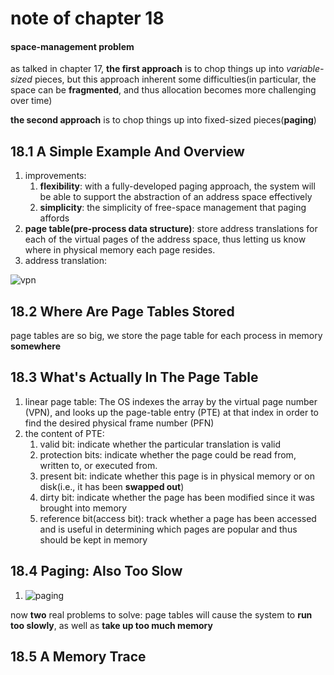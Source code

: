 # note of chapter 18

#### space-management problem

as talked in chapter 17, **the first approach** is to chop things up into *variable-sized* pieces, but this approach inherent some difficulties(in particular, the space can be **fragmented**, and thus allocation becomes more challenging over time)



**the second approach** is to chop things up into fixed-sized pieces(**paging**)



## 18.1 A Simple Example And Overview

1. improvements:
   1. **flexibility**: with a fully-developed paging approach, the system will be able to support the abstraction of an address space effectively
   2. **simplicity**: the simplicity of free-space management that paging affords
2. **page table(pre-process data structure)**: store address translations for each of the virtual pages of the address space, thus letting us know where in physical memory each page resides.
3. address translation:

![vpn](D:\study\大二下\操作系统\ostep-hw-answer\figs\N18\VPN.png)

## 18.2 Where Are Page Tables Stored

page tables are so big, we store the page table for each process in memory **somewhere**



## 18.3 What's Actually In The Page Table

1. linear page table: The OS indexes the array by the virtual page number (VPN), and looks up the page-table entry (PTE) at that index in order to find the desired physical frame number (PFN)
2. the content of PTE: 
   1.  valid bit: indicate whether the particular translation is valid 
   2. protection bits: indicate whether the page could be read from, written to, or executed from.
   3. present bit: indicate whether this page is in physical memory or on disk(i.e., it has been **swapped out**)
   4. dirty bit: indicate whether the page has been modified since it was brought into memory
   5. reference bit(access bit): track whether a page has been accessed and is useful in determining which pages are popular and thus should be kept in memory



## 18.4 Paging: Also Too Slow

1. ![paging](D:\study\大二下\操作系统\ostep-hw-answer\figs\N18\paging.png)

now **two** real problems to solve: page tables will cause the system to **run too slowly**, as well as **take up too much memory**



## 18.5 A Memory Trace

